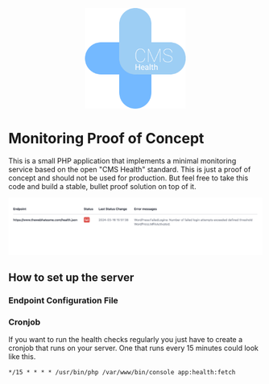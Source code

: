 <p align="center">
<img src="docs/cms-health-project.png" width="200" alt="WebInsights logo">
</p>

# Monitoring Proof of Concept

This is a small PHP application that implements a minimal monitoring service based on the open "CMS Health" standard. This is just a proof of concept and should not be used for production. But feel free to take this code and build a stable, bullet proof solution on top of it.

![screenshot.png](docs%2Fscreenshot.png)
    
## How to set up the server

### Endpoint Configuration File

### Cronjob

If you want to run the health checks regularly you just have to create a cronjob that runs on your server. One that runs every 15 minutes could look like this.  

```
*/15 * * * * /usr/bin/php /var/www/bin/console app:health:fetch
```
